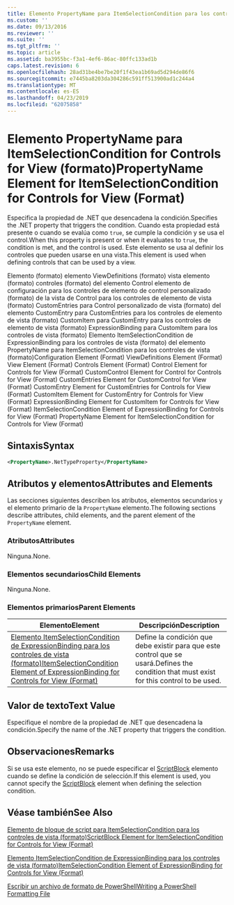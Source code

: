 ```yaml
---
title: Elemento PropertyName para ItemSelectionCondition para los controles de vista (formato) | Microsoft Docs
ms.custom: ''
ms.date: 09/13/2016
ms.reviewer: ''
ms.suite: ''
ms.tgt_pltfrm: ''
ms.topic: article
ms.assetid: ba3955bc-f3a1-4ef6-86ac-80ffc133ad1b
caps.latest.revision: 6
ms.openlocfilehash: 28ad31be4be7be20f1f43ea1b69ad5d294de86f6
ms.sourcegitcommit: e7445ba8203da304286c591ff513900ad1c244a4
ms.translationtype: MT
ms.contentlocale: es-ES
ms.lasthandoff: 04/23/2019
ms.locfileid: "62075858"
---
```

# <a name="propertyname-element-for-itemselectioncondition-for-controls-for-view-format"></a><span data-ttu-id="199a8-102">Elemento PropertyName para ItemSelectionCondition for Controls for View (formato)</span><span class="sxs-lookup"><span data-stu-id="199a8-102">PropertyName Element for ItemSelectionCondition for Controls for View (Format)</span></span>

<span data-ttu-id="199a8-103">Especifica la propiedad de .NET que desencadena la condición.</span><span class="sxs-lookup"><span data-stu-id="199a8-103">Specifies the .NET property that triggers the condition.</span></span> <span data-ttu-id="199a8-104">Cuando esta propiedad está presente o cuando se evalúa como `true`, se cumple la condición y se usa el control.</span><span class="sxs-lookup"><span data-stu-id="199a8-104">When this property is present or when it evaluates to `true`, the condition is met, and the control is used.</span></span> <span data-ttu-id="199a8-105">Este elemento se usa al definir los controles que pueden usarse en una vista.</span><span class="sxs-lookup"><span data-stu-id="199a8-105">This element is used when defining controls that can be used by a view.</span></span>

<span data-ttu-id="199a8-106">Elemento (formato) elemento ViewDefinitions (formato) vista elemento (formato) controles (formato) del elemento Control elemento de configuración para los controles de elemento de control personalizado (formato) de la vista de Control para los controles de elemento de vista (formato) CustomEntries para Control personalizado de vista (formato) del elemento CustomEntry para CustomEntries para los controles de elemento de vista (formato) CustomItem para CustomEntry para los controles de elemento de vista (formato) ExpressionBinding para CustomItem para los controles de vista (formato) Elemento ItemSelectionCondition de ExpressionBinding para los controles de vista (formato) del elemento PropertyName para ItemSelectionCondition para los controles de vista (formato)</span><span class="sxs-lookup"><span data-stu-id="199a8-106">Configuration Element (Format) ViewDefinitions Element (Format) View Element (Format) Controls Element (Format) Control Element for Controls for View (Format) CustomControl Element for Control for Controls for View (Format) CustomEntries Element for CustomControl for View (Format) CustomEntry Element for CustomEntries for Controls for View (Format) CustomItem Element for CustomEntry for Controls for View (Format) ExpressionBinding Element for CustomItem for Controls for View (Format) ItemSelectionCondition Element of ExpressionBinding for Controls for View (Format) PropertyName Element for ItemSelectionCondition for Controls for View (Format)</span></span>

## <a name="syntax"></a><span data-ttu-id="199a8-107">Sintaxis</span><span class="sxs-lookup"><span data-stu-id="199a8-107">Syntax</span></span>

```xml
<PropertyName>.NetTypeProperty</PropertyName>
```

## <a name="attributes-and-elements"></a><span data-ttu-id="199a8-108">Atributos y elementos</span><span class="sxs-lookup"><span data-stu-id="199a8-108">Attributes and Elements</span></span>

<span data-ttu-id="199a8-109">Las secciones siguientes describen los atributos, elementos secundarios y el elemento primario de la `PropertyName` elemento.</span><span class="sxs-lookup"><span data-stu-id="199a8-109">The following sections describe attributes, child elements, and the parent element of the `PropertyName` element.</span></span>

### <a name="attributes"></a><span data-ttu-id="199a8-110">Atributos</span><span class="sxs-lookup"><span data-stu-id="199a8-110">Attributes</span></span>

<span data-ttu-id="199a8-111">Ninguna.</span><span class="sxs-lookup"><span data-stu-id="199a8-111">None.</span></span>

### <a name="child-elements"></a><span data-ttu-id="199a8-112">Elementos secundarios</span><span class="sxs-lookup"><span data-stu-id="199a8-112">Child Elements</span></span>

<span data-ttu-id="199a8-113">Ninguna.</span><span class="sxs-lookup"><span data-stu-id="199a8-113">None.</span></span>

### <a name="parent-elements"></a><span data-ttu-id="199a8-114">Elementos primarios</span><span class="sxs-lookup"><span data-stu-id="199a8-114">Parent Elements</span></span>

|<span data-ttu-id="199a8-115">Elemento</span><span class="sxs-lookup"><span data-stu-id="199a8-115">Element</span></span>|<span data-ttu-id="199a8-116">Descripción</span><span class="sxs-lookup"><span data-stu-id="199a8-116">Description</span></span>|
|-------------|-----------------|
|[<span data-ttu-id="199a8-117">Elemento ItemSelectionCondition de ExpressionBinding para los controles de vista (formato)</span><span class="sxs-lookup"><span data-stu-id="199a8-117">ItemSelectionCondition Element of ExpressionBinding for Controls for View (Format)</span></span>](./itemselectioncondition-element-for-expressionbinding-for-controls-for-view-format.md)|<span data-ttu-id="199a8-118">Define la condición que debe existir para que este control que se usará.</span><span class="sxs-lookup"><span data-stu-id="199a8-118">Defines the condition that must exist for this control to be used.</span></span>|

## <a name="text-value"></a><span data-ttu-id="199a8-119">Valor de texto</span><span class="sxs-lookup"><span data-stu-id="199a8-119">Text Value</span></span>

<span data-ttu-id="199a8-120">Especifique el nombre de la propiedad de .NET que desencadena la condición.</span><span class="sxs-lookup"><span data-stu-id="199a8-120">Specify the name of the .NET property that triggers the condition.</span></span>

## <a name="remarks"></a><span data-ttu-id="199a8-121">Observaciones</span><span class="sxs-lookup"><span data-stu-id="199a8-121">Remarks</span></span>

<span data-ttu-id="199a8-122">Si se usa este elemento, no se puede especificar el [ScriptBlock](./scriptblock-element-for-itemselectioncondition-for-controls-for-view-format.md) elemento cuando se define la condición de selección.</span><span class="sxs-lookup"><span data-stu-id="199a8-122">If this element is used, you cannot specify the [ScriptBlock](./scriptblock-element-for-itemselectioncondition-for-controls-for-view-format.md) element when defining the selection condition.</span></span>

## <a name="see-also"></a><span data-ttu-id="199a8-123">Véase también</span><span class="sxs-lookup"><span data-stu-id="199a8-123">See Also</span></span>

[<span data-ttu-id="199a8-124">Elemento de bloque de script para ItemSelectionCondition para los controles de vista (formato)</span><span class="sxs-lookup"><span data-stu-id="199a8-124">ScriptBlock Element for ItemSelectionCondition for Controls for View (Format)</span></span>](./scriptblock-element-for-itemselectioncondition-for-controls-for-view-format.md)

[<span data-ttu-id="199a8-125">Elemento ItemSelectionCondition de ExpressionBinding para los controles de vista (formato)</span><span class="sxs-lookup"><span data-stu-id="199a8-125">ItemSelectionCondition Element of ExpressionBinding for Controls for View (Format)</span></span>](./itemselectioncondition-element-for-expressionbinding-for-controls-for-view-format.md)

[<span data-ttu-id="199a8-126">Escribir un archivo de formato de PowerShell</span><span class="sxs-lookup"><span data-stu-id="199a8-126">Writing a PowerShell Formatting File</span></span>](./writing-a-powershell-formatting-file.md)
